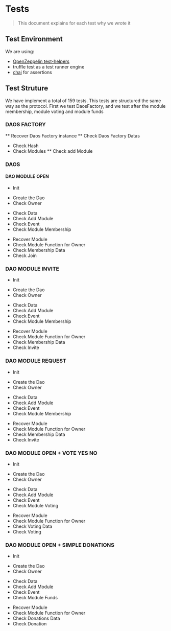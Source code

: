# Tests

> This document explains for each test why we wrote it

## Test Environment

We are using:
- [OpenZeppelin test-helpers](https://docs.openzeppelin.com/test-helpers)
- truffle test as a test runner engine
- [chai](https://www.npmjs.com/package/chai) for assertions


## Test Struture

We have implement a total of 159 tests. This tests are structured the same way as the protocol.
First we test DaosFactory, and we test after the module membership, module voting and module funds

### DAOS FACTORY

** Recover Daos Factory instance
** Check Daos Factory Datas
- Check Hash
- Check Modules
** Check add Module

### DAOS

#### DAO MODULE OPEN

* Init
- Create the Dao
- Check Owner
* Check Data
* Check Add Module
* Check Event
* Check Module Membership
- Recover Module
- Check Module Function for Owner
- Check Membership Data
- Check Join

### DAO MODULE INVITE

* Init
- Create the Dao
- Check Owner
* Check Data
* Check Add Module
* Check Event
* Check Module Membership
- Recover Module
- Check Module Function for Owner
- Check Membership Data
- Check Invite

### DAO MODULE REQUEST

* Init
- Create the Dao
- Check Owner
* Check Data
* Check Add Module
* Check Event
* Check Module Membership
- Recover Module
- Check Module Function for Owner
- Check Membership Data
- Check Invite

### DAO MODULE OPEN + VOTE YES NO

* Init
- Create the Dao
- Check Owner
* Check Data
* Check Add Module
* Check Event
* Check Module Voting
- Recover Module
- Check Module Function for Owner
- Check Voting Data
- Check Voting

### DAO MODULE OPEN + SIMPLE DONATIONS

* Init
- Create the Dao
- Check Owner
* Check Data
* Check Add Module
* Check Event
* Check Module Funds
- Recover Module
- Check Module Function for Owner
- Check Donations Data
- Check Donation
